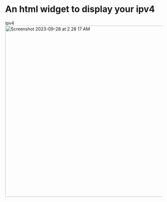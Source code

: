 # An html widget to display your ipv4<br>
ipv4 <img width="549" alt="Screenshot 2023-09-28 at 2 28 17 AM" src="https://github.com/sudo-self/ipv4/assets/119916323/c41a9ab0-9dff-4ba5-9945-a74fbe4af378">
